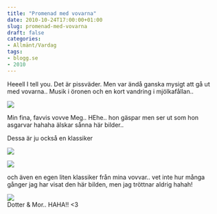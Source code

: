 ```yaml
---
title: "Promenad med vovarna"
date: 2010-10-24T17:00:00+01:00
slug: promenad-med-vovarna
draft: false
categories:
- Allmänt/Vardag
tags:
- blogg.se
- 2010
---
```

Heeell I tell you. Det är pissväder. Men var ändå ganska mysigt att gå ut med vovarna.. Musik i öronen och en kort vandring i mjölkafållan..  
  
![](/assets/images/blogg.se/dsc00132_113716112.jpg)  
  
Min fina, favvis vovve Meg.. HEhe.. hon gäspar men ser ut som hon asgarvar hahaha älskar sånna här bilder..  
  
Dessa är ju också en klassiker  
  
![](/assets/images/blogg.se/stfu_113716740.jpg)  
  
![](https://cdn1.cdnme.se/cdn/9-1/701517/images/2010/awww_113716787.jpg)  
  
och även en egen liten klassiker från mina vovvar.. vet inte hur många gånger jag har visat den här bilden, men jag tröttnar aldrig hahah!  
  
![](/assets/images/blogg.se/galna-12feb06_113716950.jpg)  
Dotter & Mor.. HAHA!! <3